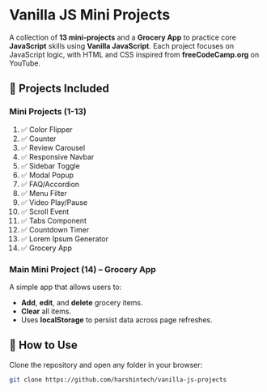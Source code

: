 # Vanilla JS Mini Projects

A collection of **13 mini-projects** and a **Grocery App** to practice core **JavaScript** skills using **Vanilla JavaScript**. Each project focuses on JavaScript logic, with HTML and CSS inspired from **freeCodeCamp.org** on YouTube.

## 📁 Projects Included

### Mini Projects (1-13)
1. ✅ Color Flipper  
2. ✅ Counter  
3. ✅ Review Carousel  
4. ✅ Responsive Navbar  
5. ✅ Sidebar Toggle  
6. ✅ Modal Popup  
7. ✅ FAQ/Accordion  
8. ✅ Menu Filter  
9. ✅ Video Play/Pause  
10. ✅ Scroll Event  
11. ✅ Tabs Component  
12. ✅ Countdown Timer  
13. ✅ Lorem Ipsum Generator
14. ✅ Grocery App

### Main Mini Project (14) – **Grocery App**
A simple app that allows users to:
- **Add**, **edit**, and **delete** grocery items.
- **Clear** all items.
- Uses **localStorage** to persist data across page refreshes.

## 🚀 How to Use

Clone the repository and open any folder in your browser:

```bash
git clone https://github.com/harshintech/vanilla-js-projects
